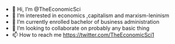 - 👋 Hi, I’m @TheEconomicSci
- 👀 I’m interested in economics ,capitalism and marxism-leninism
- 🌱 I’m currently enrolled bachelor of business administration
- 💞️ I’m looking to collaborate on probably any basic thing
- 📫 How to reach me https://twitter.com/TheEconomicSci1

<!---
TheEconomicSci/TheEconomicSci is a ✨ special ✨ repository because its `README.md` (this file) appears on your GitHub profile.
You can click the Preview link to take a look at your changes.
--->
